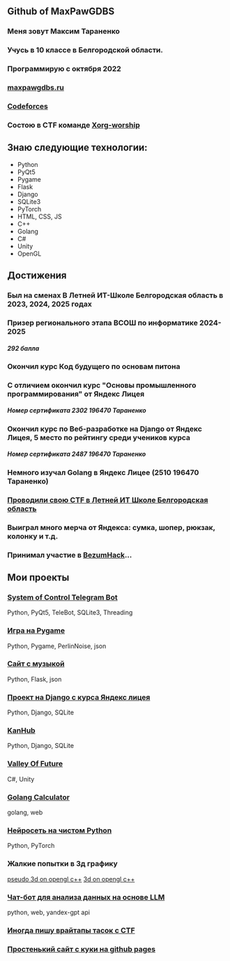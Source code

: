 ## Github of MaxPawGDBS
### Меня зовут Максим Тараненко
### Учусь в 10 классе в Белгородской области. 
### Программирую с октября 2022
### [maxpawgdbs.ru](https://maxpawgdbs.ru)
### [Codeforces](https://codeforces.com/profile/maxpawgdbs)
### Состою в CTF команде [Xorg-worship](https://ctftime.org/team/365955)
## Знаю следующие технологии:
- Python
- PyQt5
- Pygame
- Flask
- Django
- SQLite3
- PyTorch
- HTML, CSS, JS
- C++
- Golang
- C#
- Unity
- OpenGL

## Достижения
### Был на сменах В Летней ИТ-Школе Белгородская область в 2023, 2024, 2025 годах
### Призер регионального этапа ВСОШ по информатике 2024-2025
##### 292 балла
### Окончил курс Код будущего по основам питона
### С отличием окончил курс "Основы промышленного программирования" от Яндекс Лицея 
##### Номер сертификата 2302 196470 Тараненко
### Окончил курс по Веб-разработке на Django от Яндекс Лицея, 5 место по рейтингу среди учеников курса
##### Номер сертификата 2487 196470 Тараненко
### Немного изучал Golang в Яндекс Лицее (2510 196470 Тараненко)
### [Проводили свою CTF в Летней ИТ Школе Белгородская область](https://vk.com/wall-73850005_18558)
### Выиграл много мерча от Яндекса: сумка, шопер, рюкзак, колонку и т.д.
### Принимал участие в [BezumHack](https://github.com/nais2008/bezumhack)...
## Мои проекты
### [System of Control Telegram Bot](https://github.com/maxpawgdbs/SCTB)
Python, PyQt5, TeleBot, SQLite3, Threading
### [Игра на Pygame](https://github.com/maxpawgdbs/project-pygame)
Python, Pygame, PerlinNoise, json
### [Сайт с музыкой](https://github.com/maxpawgdbs/project-flask)
Python, Flask, json
### [Проект на Django с курса Яндекс лицея](https://github.com/maxpawgdbs/yandex-django)
Python, Django, SQLite
### [KanHub](https://github.com/maxpawgdbs/kanhub)
Python, Django, SQLite
### [Valley Of Future](https://github.com/Remziz/Valley-of-Future)
C#, Unity
### [Golang Calculator](https://github.com/maxpawgdbs/yandex-go)
golang, web
### [Нейросеть на чистом Python](https://github.com/maxpawgdbs/no-module-heural-network)
Python, PyTorch
### Жалкие попытки в 3д графику
[pseudo 3d on opengl c++](https://github.com/maxpawgdbs/pseudo-3d)
[3d on opengl c++](https://github.com/maxpawgdbs/3d-opengl-0)
### [Чат-бот для анализа данных на основе LLM](https://github.com/maxpawgdbs/llm-it-school)
python, web, yandex-gpt api
### [Иногда пишу врайтапы тасок с CTF](https://github.com/maxpawgdbs/write-ups)
### [Простенький сайт с куки на github pages](https://github.com/maxpawgdbs/maxpawgdbs.github.io)

